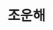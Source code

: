 ---
layout: hubs
key: Q17964206
title: 조운해
name: 조운해
description: 강북삼성병원 이사장
score: 0.0002787181406855246
degree: 4
---